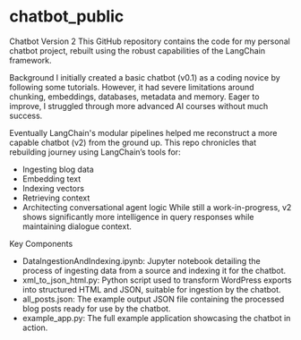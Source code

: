 # chatbot_public
Chatbot Version 2
This GitHub repository contains the code for my personal chatbot project, rebuilt using the robust capabilities of the LangChain framework.

Background
I initially created a basic chatbot (v0.1) as a coding novice by following some tutorials. However, it had severe limitations around chunking, embeddings, databases, metadata and memory. Eager to improve, I struggled through more advanced AI courses without much success.

Eventually LangChain's modular pipelines helped me reconstruct a more capable chatbot (v2) from the ground up. This repo chronicles that rebuilding journey using LangChain’s tools for:

- Ingesting blog data
- Embedding text
- Indexing vectors
- Retrieving context
- Architecting conversational agent logic
While still a work-in-progress, v2 shows significantly more intelligence in query responses while maintaining dialogue context.

Key Components
- DataIngestionAndIndexing.ipynb: Jupyter notebook detailing the process of ingesting data from a source and indexing it for the chatbot.
- xml_to_json_html.py: Python script used to transform WordPress exports into structured HTML and JSON, suitable for ingestion by the chatbot.
- all_posts.json: The example output JSON file containing the processed blog posts ready for use by the chatbot.
- example_app.py: The full example application showcasing the chatbot in action.
